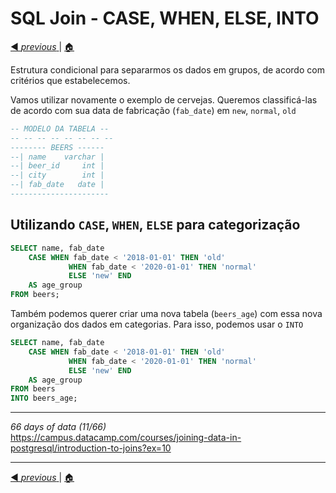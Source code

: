# SQL Join - CASE, WHEN, ELSE, INTO

[ ◀ _previous_ ](https://github.com/fegvilela/til/blob/main/sql/09-self-join.md)| [ 🏠 ](https://github.com/fegvilela/til/tree/main/sql)

Estrutura condicional para separarmos os dados em grupos, de acordo com critérios que estabelecemos.

Vamos utilizar novamente o exemplo de cervejas. Queremos classificá-las de acordo com sua data de fabricação (`fab_date`) em `new`, `normal`, `old`

```sql
-- MODELO DA TABELA --
-- -- -- -- -- -- -- --
-------- BEERS ------
--| name    varchar |
--| beer_id     int |
--| city        int |
--| fab_date   date |
----------------------
```

## Utilizando `CASE`, `WHEN`, `ELSE` para categorização

```sql
SELECT name, fab_date
	CASE WHEN fab_date < '2018-01-01' THEN 'old'
			 WHEN fab_date < '2020-01-01' THEN 'normal'
			 ELSE 'new' END
	AS age_group
FROM beers;

```

Também podemos querer criar uma nova tabela (`beers_age`) com essa nova organização dos dados em categorias. Para isso, podemos usar o `INTO`

```sql
SELECT name, fab_date
	CASE WHEN fab_date < '2018-01-01' THEN 'old'
			 WHEN fab_date < '2020-01-01' THEN 'normal'
			 ELSE 'new' END
	AS age_group
FROM beers
INTO beers_age;

```

---

_66 days of data (11/66)_ \
https://campus.datacamp.com/courses/joining-data-in-postgresql/introduction-to-joins?ex=10

---

[ ◀ _previous_ ](https://github.com/fegvilela/til/blob/main/sql/09-self-join.md)| [ 🏠 ](https://github.com/fegvilela/til/tree/main/sql)
